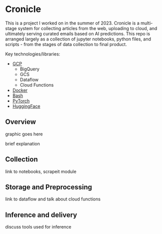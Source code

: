 # Cronicle

This is a project I worked on in the summer of 2023. Cronicle is a multi-stage system for collecting articles from the web, uploading to cloud, and ultimately serving curated emails based on AI predictions. This repo is arranged largely as a collection of jupyter notebooks, python files, and scripts - from the stages of data collection to final product. 

Key technologies/libraries: 
- [GCP](https://cloud.google.com/)
  - BigQuery
  - GCS
  - Dataflow
  - Cloud Functions
- [Docker](https://www.docker.com/)
- [Bash](https://www.gnu.org/software/bash/) 
- [PyTorch](https://pytorch.org/)
- [HuggingFace](https://huggingface.co/)

## Overview

graphic goes here

brief explanation

## Collection
link to notebooks, scrapeit module

## Storage and Preprocessing
link to dataflow and talk about cloud functions

## Inference and delivery 
discuss tools used for inference
